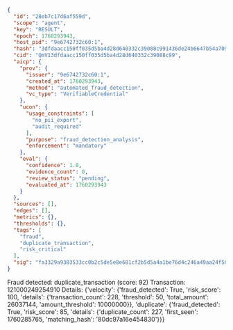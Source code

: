 ```json
{
  "id": "28eb7c17d6af559d",
  "scope": "agent",
  "key": "RESULT",
  "epoch": 1760293943,
  "host_pid": "9e6742732c60:1",
  "hash": "3dfdaacc150ff035d5ba4d28d640332c39088c991436de24b6647b54a7091164",
  "cid": "QmV13dfdaacc150ff035d5ba4d28d640332c39088c99",
  "aicp": {
    "prov": {
      "issuer": "9e6742732c60:1",
      "created_at": 1760293943,
      "method": "automated_fraud_detection",
      "vc_type": "VerifiableCredential"
    },
    "ucon": {
      "usage_constraints": [
        "no_pii_export",
        "audit_required"
      ],
      "purpose": "fraud_detection_analysis",
      "enforcement": "mandatory"
    },
    "eval": {
      "confidence": 1.0,
      "evidence_count": 0,
      "review_status": "pending",
      "evaluated_at": 1760293943
    }
  },
  "sources": [],
  "edges": [],
  "metrics": {},
  "thresholds": {},
  "tags": [
    "fraud",
    "duplicate_transaction",
    "risk_critical"
  ],
  "sig": "fa3329a9383533cc0b2c5de5e8e681cf2b5d5a4a1be76d4c246a49aa24f50c86"
}
```

Fraud detected: duplicate_transaction (score: 92)
Transaction: 121000249254910
Details: {'velocity': {'fraud_detected': True, 'risk_score': 100, 'details': {'transaction_count': 228, 'threshold': 50, 'total_amount': 26037144, 'amount_threshold': 10000000}}, 'duplicate': {'fraud_detected': True, 'risk_score': 85, 'details': {'duplicate_count': 227, 'first_seen': 1760285765, 'matching_hash': '80dc97a16e454830'}}}